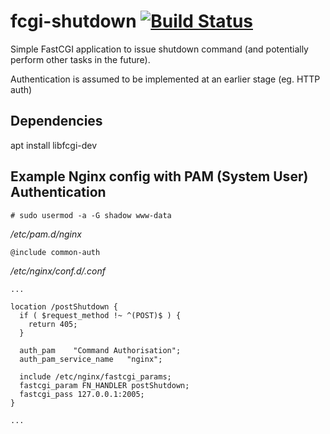 fcgi-shutdown  [![Build Status](https://travis-ci.org/philcrump/fcgi-shutdown.svg?branch=master)](https://travis-ci.org/philcrump/fcgi-shutdown)
==========
Simple FastCGI application to issue shutdown command (and potentially perform other tasks in the future).

Authentication is assumed to be implemented at an earlier stage (eg. HTTP auth)

## Dependencies

apt install libfcgi-dev

## Example Nginx config with PAM (System User) Authentication

`# sudo usermod -a -G shadow www-data`

_/etc/pam.d/nginx_
```
@include common-auth
```

_/etc/nginx/conf.d/<site>.conf_
```
...

location /postShutdown {
  if ( $request_method !~ ^(POST)$ ) {
    return 405;
  }
  
  auth_pam    "Command Authorisation";
  auth_pam_service_name   "nginx";
  
  include /etc/nginx/fastcgi_params;
  fastcgi_param FN_HANDLER postShutdown;
  fastcgi_pass 127.0.0.1:2005;
}

...
```
